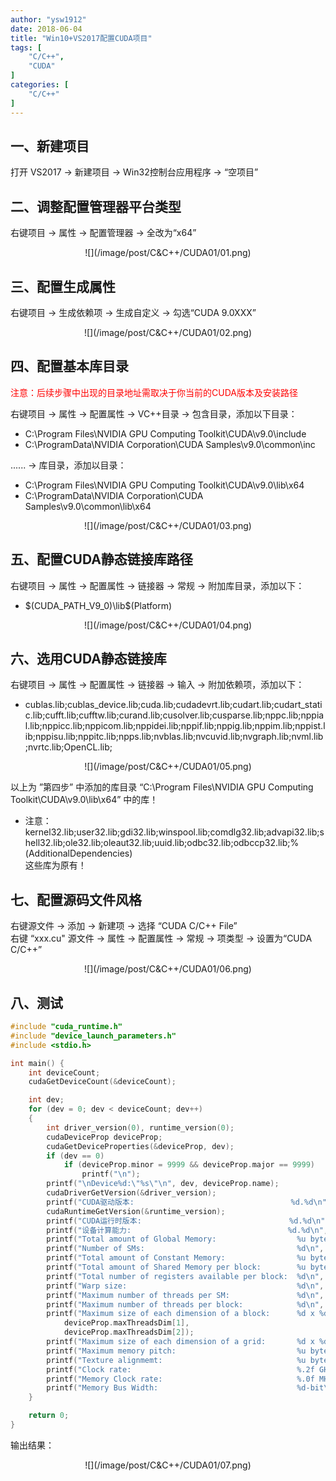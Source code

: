 ```yaml
---
author: "ysw1912"
date: 2018-06-04
title: "Win10+VS2017配置CUDA项目"
tags: [
    "C/C++",
    "CUDA"
]
categories: [
    "C/C++"
]
---
```


## 一、新建项目

打开 VS2017 → 新建项目 → Win32控制台应用程序 → “空项目”

## 二、调整配置管理器平台类型

右键项目 → 属性 → 配置管理器 → 全改为“x64”

<div align=center>
![](/image/post/C&C++/CUDA01/01.png)
</div>

## 三、配置生成属性

右键项目 → 生成依赖项 → 生成自定义 → 勾选“CUDA 9.0XXX”

<div align=center>![](/image/post/C&C++/CUDA01/02.png)</div>

## 四、配置基本库目录

<font color=#ff0000>注意：后续步骤中出现的目录地址需取决于你当前的CUDA版本及安装路径</font>

右键项目 → 属性 → 配置属性 → VC++目录 → 包含目录，添加以下目录：

- C:\Program Files\NVIDIA GPU Computing Toolkit\CUDA\v9.0\include  
- C:\ProgramData\NVIDIA Corporation\CUDA Samples\v9.0\common\inc

...... → 库目录，添加以目录：

- C:\Program Files\NVIDIA GPU Computing Toolkit\CUDA\v9.0\lib\x64  
- C:\ProgramData\NVIDIA Corporation\CUDA Samples\v9.0\common\lib\x64

<div align=center>![](/image/post/C&C++/CUDA01/03.png)</div>

## 五、配置CUDA静态链接库路径

右键项目 → 属性 → 配置属性 → 链接器 → 常规 → 附加库目录，添加以下：

- $(CUDA_PATH_V9_0)\lib\$(Platform)

<div align=center>![](/image/post/C&C++/CUDA01/04.png)</div>

## 六、选用CUDA静态链接库

右键项目 → 属性 → 配置属性 → 链接器 → 输入 → 附加依赖项，添加以下：

- cublas.lib;cublas_device.lib;cuda.lib;cudadevrt.lib;cudart.lib;cudart_static.lib;cufft.lib;cufftw.lib;curand.lib;cusolver.lib;cusparse.lib;nppc.lib;nppial.lib;nppicc.lib;nppicom.lib;nppidei.lib;nppif.lib;nppig.lib;nppim.lib;nppist.lib;nppisu.lib;nppitc.lib;npps.lib;nvblas.lib;nvcuvid.lib;nvgraph.lib;nvml.lib;nvrtc.lib;OpenCL.lib;

<div align=center>![](/image/post/C&C++/CUDA01/05.png)</div>

以上为 ”第四步” 中添加的库目录 “C:\Program Files\NVIDIA GPU Computing Toolkit\CUDA\v9.0\lib\x64” 中的库！

- 注意：kernel32.lib;user32.lib;gdi32.lib;winspool.lib;comdlg32.lib;advapi32.lib;shell32.lib;ole32.lib;oleaut32.lib;uuid.lib;odbc32.lib;odbccp32.lib;%(AdditionalDependencies)  
这些库为原有！

## 七、配置源码文件风格

右键源文件 → 添加 → 新建项 → 选择 “CUDA C/C++ File”  
右键 “xxx.cu" 源文件 → 属性 → 配置属性 → 常规 → 项类型 → 设置为“CUDA C/C++”

<div align=center>![](/image/post/C&C++/CUDA01/06.png)</div>

## 八、测试

```cpp
#include "cuda_runtime.h"
#include "device_launch_parameters.h"
#include <stdio.h>

int main() {
    int deviceCount;
    cudaGetDeviceCount(&deviceCount);

    int dev;
    for (dev = 0; dev < deviceCount; dev++)
    {
        int driver_version(0), runtime_version(0);
        cudaDeviceProp deviceProp;
        cudaGetDeviceProperties(&deviceProp, dev);
        if (dev == 0)
            if (deviceProp.minor = 9999 && deviceProp.major == 9999)
                printf("\n");
        printf("\nDevice%d:\"%s\"\n", dev, deviceProp.name);
        cudaDriverGetVersion(&driver_version);
        printf("CUDA驱动版本:                                   %d.%d\n", driver_version / 1000, (driver_version % 1000) / 10);
        cudaRuntimeGetVersion(&runtime_version);
        printf("CUDA运行时版本:                                 %d.%d\n", runtime_version / 1000, (runtime_version % 1000) / 10);
        printf("设备计算能力:                                   %d.%d\n", deviceProp.major, deviceProp.minor);
        printf("Total amount of Global Memory:                  %u bytes\n", deviceProp.totalGlobalMem);
        printf("Number of SMs:                                  %d\n", deviceProp.multiProcessorCount);
        printf("Total amount of Constant Memory:                %u bytes\n", deviceProp.totalConstMem);
        printf("Total amount of Shared Memory per block:        %u bytes\n", deviceProp.sharedMemPerBlock);
        printf("Total number of registers available per block:  %d\n", deviceProp.regsPerBlock);
        printf("Warp size:                                      %d\n", deviceProp.warpSize);
        printf("Maximum number of threads per SM:               %d\n", deviceProp.maxThreadsPerMultiProcessor);
        printf("Maximum number of threads per block:            %d\n", deviceProp.maxThreadsPerBlock);
        printf("Maximum size of each dimension of a block:      %d x %d x %d\n", deviceProp.maxThreadsDim[0],
            deviceProp.maxThreadsDim[1],
            deviceProp.maxThreadsDim[2]);
        printf("Maximum size of each dimension of a grid:       %d x %d x %d\n", deviceProp.maxGridSize[0], deviceProp.maxGridSize[1], deviceProp.maxGridSize[2]);
        printf("Maximum memory pitch:                           %u bytes\n", deviceProp.memPitch);
        printf("Texture alignmemt:                              %u bytes\n", deviceProp.texturePitchAlignment);
        printf("Clock rate:                                     %.2f GHz\n", deviceProp.clockRate * 1e-6f);
        printf("Memory Clock rate:                              %.0f MHz\n", deviceProp.memoryClockRate * 1e-3f);
        printf("Memory Bus Width:                               %d-bit\n", deviceProp.memoryBusWidth);
    }

    return 0;
}

```

输出结果：
<div align=center>![](/image/post/C&C++/CUDA01/07.png)</div>
